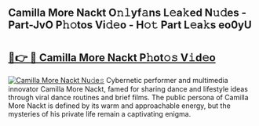 ## Camilla More Nackt O𝚗𝚕yf𝚊ns L𝚎a𝚔ed N𝚞𝚍es - Part-JvO P𝚑𝚘tos Vi𝚍𝚎o - H𝚘𝚝 Part L𝚎a𝚔s eo0yU

# <h2><a href="http://kff4r6i.oniu.top/?m=Camilla+More+Nackt">🔗👉 🔴 Camilla More Nackt P𝚑ot𝚘𝚜 V𝚒d𝚎o</a></h2>

[![Camilla More Nackt Nu𝚍e𝚜](https://i.imgur.com/0qMVB7G.gif)](http://kff4r6i.oniu.top/?m=Camilla+More+Nackt)
Cybernetic performer and multimedia innovator Camilla More Nackt, famed for sharing dance and lifestyle ideas through viral dance routines and brief films. The public persona of Camilla More Nackt is defined by its warm and approachable energy, but the mysteries of his private life remain a captivating enigma.  
